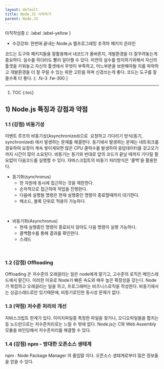 ```yaml
---
layout: default
title: Node.JS 시작하기
parent: Node.JS
---
```


아직작성중
{: .label .label-yellow }

* 수강강좌: 한번에 끝내는 Node.js 웹프로그래밍 초격차 패키지 온라인

코드는 도구와 패키지들을 잘활용해서 내코드가 올바른지, 개발환경을 더 잘꾸려놓는게 중요하다.
실수를 하더라도 빨리 알아챌 수 있다. 미연의 실수를 방지하기위해서 자신의 툴셋을 키워놓고
자신의 툴셋에서 무엇이 부족하고, 어느부분을 보완해야될 지를 파악하고
개발환경을 더 잘 꾸릴 수 있는 위한 고민을 하며 신경쓰는게 좋다.
코드는 도구를 잘 쓸수록 더 좋다.
{: .fs-3 .fw-300 }

---

1. TOC
{:toc}


## 1) Node.js 특징과 강점과 약점
### 1.1 (강점) 비동기성
이벤트 루프의 비동기성(Asynchronized)으로 
요청하고 기다리기 방식(동기, synchronized) 에서 발생하는 문제를 해결한다.
동기에서 발생하는 문제는 네트워크를 경유하여 요청이 계속 쌓이게되면 많은 CPU 클럭수를 발생하여 응답데이터를 갖고오기까지 시간이 많이 소요된다.
비동기는 동기와 반대로 앞의 코드가 끝날 때까지 기다릴 필요없이 다음코드를 실행할 수 있다.
자바스크립트의 비동기 처리방식은 '콜백'을 활용한다.
 
- 동기화(synchronus)
    - 한 자원에 동시에 접근하는 것을 제한한다.
    - 순차적으로 접근하여 작업을 진행한다.
    - 다음에 실행될 명령은 현재 실행중인 명령이 종료할때까지 대기한다.
    - 메소드, 블록 단위로 적용이 가능하다.

 
- 비동기화(Asynchronus)
    - 현재 실행중인 명령이 종료되지 않아도 다음 명령이 실행 가능하다.
    - 콜백함수를 통해 결과를 확인한다.
    - 스레드

 
 
### 1.2 (강점) Offloading
Offloading 은 저수준의 오래걸리는 일은 node에게 맡기고, 고수준의 로직은 메인스레드에서 맡긴다.
이러한 이유로 Node가 빠른 속도와 매우 높은 확장성을 갖는다.
Node가 복잡하고 오래걸리는 일을 하고, 프로그래머는 비즈니스로직을 작성한다.
비동기에서는 싱글스레드로만 있기때문에, 비동기로인한 동시성 문제가 없다.
 
### 1.3 (약점) 저수준 처리의 개선
자바스크립트 한계가 있다.
이미지파일중 특정한 파일을 찾거나, 오디오파일들을 합치는 등 노드만으로는 저수준처리로는 느릴 수 밖에 없다.
Node.js는 C와 Web Assembly 모듈을 바인딩해서 저수준처리를 해결할 수 있다.
 
### 1.4 (강점) npm - 방대한 오픈소스 생태계
npm : Node Package Manager 의 줄임말 이다.
오픈소스 생태계로부터 많은 정보들을 얻을 수 있다.
